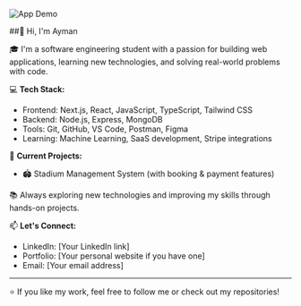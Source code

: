  ![App Demo](https://media.giphy.com/media/v1.Y2lkPTc5MGI3NjExbjlseWloc2IwMGg3NGlrZnZ0OG5udTdmamwzZW1udDlqd3Q2bzl3NyZlcD12MV9naWZzX3NlYXJjaCZjdD1n/bGgsc5mWoryfgKBx1u/giphy.gif)

##👋 Hi, I'm Ayman

🎓 I'm a software engineering student with a passion for building web applications, learning new technologies, and solving real-world problems with code.

💻 **Tech Stack:**
- Frontend: Next.js, React, JavaScript, TypeScript, Tailwind CSS
- Backend: Node.js, Express, MongoDB
- Tools: Git, GitHub, VS Code, Postman, Figma
- Learning: Machine Learning, SaaS development, Stripe integrations

🚀 **Current Projects:**
- 🏟️ Stadium Management System (with booking & payment features)


📚 Always exploring new technologies and improving my skills through hands-on projects.

📫 **Let's Connect:**
- LinkedIn: [Your LinkedIn link]
- Portfolio: [Your personal website if you have one]
- Email: [Your email address]

---

⭐️ If you like my work, feel free to follow me or check out my repositories!

